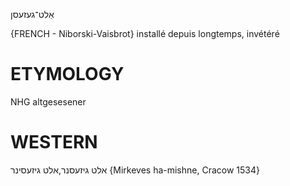 אַלט־געזעסן

{FRENCH - Niborski-Vaisbrot}
installé depuis longtemps, invétéré

ETYMOLOGY
===========
NHG altgesesener

WESTERN
========

אלט גיזעסנר,אלט גיזעסינר {Mirkeves ha-mishne, Cracow 1534}
